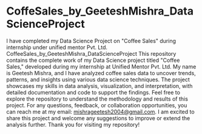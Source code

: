 # CoffeSales_by_GeeteshMishra_DataScienceProject
I have completed my Data Science Project on "Coffee Sales" during internship under unified mentor Pvt. Ltd. CoffeeSales_by_GeeteshMishra_DataScienceProject This repository contains the complete work of my Data Science project titled "Coffee Sales," developed during my internship at Unified Mentor Pvt. Ltd. My name is Geetesh Mishra, and I have analyzed coffee sales data to uncover trends, patterns, and insights using various data science techniques. The project showcases my skills in data analysis, visualization, and interpretation, with detailed documentation and code to support the findings. Feel free to explore the repository to understand the methodology and results of this project. For any questions, feedback, or collaboration opportunities, you can reach me at my email: mishrageetesh2004@gmail.com. I am excited to share this project and welcome any suggestions to improve or extend the analysis further. Thank you for visiting my repository!
